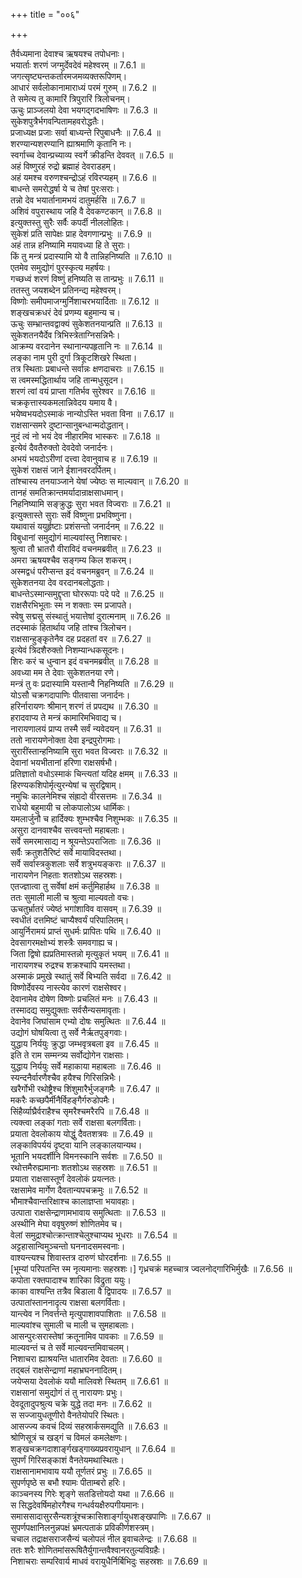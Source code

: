 +++
title = "००६"

+++


  
तैर्वध्यमाना देवाश्च ऋषयश्च तपोधनाः।  
भयार्ताः शरणं जग्मुर्देवदेवं महेश्वरम् ॥ 7.6.1 ॥   
जगत्सृष्ट्यन्तकर्तारमजमव्यक्तरूपिणम्।  
आधारं सर्वलोकानामाराध्यं परमं गुरुम् ॥ 7.6.2 ॥   
ते समेत्य तु कामारिं त्रिपुरारिं त्रिलोचनम्।  
ऊचुः प्राञ्जलयो देवा भयगद्गदभाषिणः ॥ 7.6.3 ॥   
सुकेशपुत्रैर्भगवन्पितामहवरोद्धतैः।  
प्रजाध्यक्ष प्रजाः सर्वा बाध्यन्ते रिपुबाधनैः ॥ 7.6.4 ॥   
शरण्यान्यशरण्यानि ह्याश्रमाणि कृतानि नः।  
स्वर्गाच्च देवान्प्रच्याव्य स्वर्गे क्रीडन्ति देववत् ॥ 7.6.5 ॥   
अहं विष्णुरहं रुद्रो ब्रह्माहं देवराडहम्।  
अहं यमश्च वरुणश्चन्द्रोऽहं रविरप्यहम् ॥ 7.6.6 ॥   
बाधन्ते समरोद्धर्षा ये च तेषां पुरःसराः।  
तन्नो देव भयार्तानामभयं दातुमर्हसि ॥ 7.6.7 ॥   
अशिवं वपुरास्थाय जहि वै देवकण्टकान् ॥ 7.6.8 ॥   
इत्युक्तस्तु सुरैः सर्वैः कपर्दी नीललोहितः।  
सुकेशं प्रति सापेक्षः प्राह देवगणान्प्रभुः ॥ 7.6.9 ॥   
अहं तान्न हनिष्यामि मयावध्या हि ते सुराः।  
किं तु मन्त्रं प्रदास्यामि यो वै तान्निहनिष्यति ॥ 7.6.10 ॥   
एतमेव समुद्योगं पुरस्कृत्य महर्षयः।  
गच्छध्वं शरणं विष्णुं हनिष्यति स तान्प्रभुः ॥ 7.6.11 ॥   
ततस्तु जयशब्देन प्रतिनन्द्य महेश्वरम्।  
विष्णोः समीपमाजग्मुर्निशाचरभयार्दिताः ॥ 7.6.12 ॥   
शङ्खचक्रधरं देवं प्रणम्य बहुमान्य च।  
ऊचुः सम्भ्रान्तवद्वाक्यं सुकेशतनयान्प्रति ॥ 7.6.13 ॥   
सुकेशतनयैर्देव त्रिभिस्त्रेताग्निसन्निभैः।  
आक्रम्य वरदानेन स्थानान्यपहृतानि नः ॥ 7.6.14 ॥   
लङ्का नाम पुरी दुर्गा त्रिकूटशिखरे स्थिता।  
तत्र स्थिताः प्रबाधन्ते सर्वान्नः क्षणदाचराः ॥ 7.6.15 ॥   
स त्वमस्मद्धितार्थाय जहि तान्मधुसूदन।  
शरणं त्वां वयं प्राप्ता गतिर्भव सुरेश्वर ॥ 7.6.16 ॥   
चक्रकृत्तास्यकमलान्निवेदय यमाय वै।  
भयेष्वभयदोऽस्माकं नान्योऽस्ति भवता विना ॥ 7.6.17 ॥   
राक्षसान्समरे दुष्टान्सानुबन्धान्मदोद्धतान्।  
नुदं त्वं नो भयं देव नीहारमिव भास्करः ॥ 7.6.18 ॥   
इत्येवं दैवतैरुक्तो देवदेवो जनार्दनः।  
अभयं भयदोऽरीणां दत्त्वा देवानुवाच ह ॥ 7.6.19 ॥   
सुकेशं राक्षसं जाने ईशानवरदर्पितम्।  
तांश्चास्य तनयाञ्जाने येषां ज्येष्ठः स माल्यवान् ॥ 7.6.20 ॥   
तानहं समतिक्रान्तमर्यादान्राक्षसाधमान्।  
निहनिष्यामि सङ्क्रुद्धः सुरा भवत विज्वराः ॥ 7.6.21 ॥   
इत्युक्तास्ते सुराः सर्वे विष्णुना प्रभविष्णुना।  
यथावासं ययुर्हृष्टाः प्रशंसन्तो जनार्दनम् ॥ 7.6.22 ॥   
विबुधानां समुद्योगं माल्यवांस्तु निशाचरः।  
श्रुत्वा तौ भ्रातरौ वीराविदं वचनमब्रवीत् ॥ 7.6.23 ॥   
अमरा ऋषयश्चैव सङ्गम्य किल शकरम्।  
अस्मद्वधं परीप्सन्त इदं वचनमब्रुवन् ॥ 7.6.24 ॥   
सुकेशतनया देव वरदानबलोद्धताः।  
बाधन्तेऽस्मान्समुद्दृप्ता घोररूपाः पदे पदे ॥ 7.6.25 ॥   
राक्षसैरभिभूताः स्म न शक्ताः स्म प्रजापते।  
स्वेषु सद्मसु संस्थातुं भयात्तेषां दुरात्मनाम् ॥ 7.6.26 ॥   
तदस्माकं हितार्थाय जहि तांश्च त्रिलोचन।  
राक्षसान्हुङ्कृतेनैव दह प्रदहतां वर ॥ 7.6.27 ॥   
इत्येवं त्रिदशैरुक्तो निशम्यान्धकसूदनः।  
शिरः करं च धुन्वान इदं वचनमब्रवीत् ॥ 7.6.28 ॥   
अवध्या मम ते देवाः सुकेशतनया रणे।  
मन्त्रं तु वः प्रदास्यामि यस्तान्वै निहनिष्यति ॥ 7.6.29 ॥   
योऽसौ चक्रगदापाणिः पीतवासा जनार्दनः।  
हरिर्नारायणः श्रीमान् शरणं तं प्रपद्यथ ॥ 7.6.30 ॥   
हरादवाप्य ते मन्त्रं कामारिमभिवाद्य च।  
नारायणालयं प्राप्य तस्मै सर्वं न्यवेदयन् ॥ 7.6.31 ॥   
ततो नारायणेनोक्ता देवा इन्द्रपुरोगमाः।  
सुरारींस्तान्हनिष्यामि सुरा भवत विज्वराः ॥ 7.6.32 ॥   
देवानां भयभीतानां हरिणा राक्षसर्षभौ।  
प्रतिज्ञातो वधोऽस्माकं चिन्त्यतां यदिह क्षमम् ॥ 7.6.33 ॥   
हिरण्यकशिपोर्मृत्युरन्येषां च सुरद्विषाम्।  
नमुचिः कालनेमिश्च संह्रादो वीरसत्तमः ॥ 7.6.34 ॥   
राधेयो बहुमायी च लोकपालोऽथ धार्मिकः।  
यमलार्जुनौ च हार्दिक्यः शुम्भश्चैव निशुम्भकः ॥ 7.6.35 ॥   
असुरा दानवाश्चैव सत्त्ववन्तो महाबलाः।  
सर्वे समरमासाद्य न श्रूयन्तेऽपराजिताः ॥ 7.6.36 ॥   
सर्वैः क्रतुशतैरिष्टं सर्वे मायाविदस्तथा।  
सर्वे सर्वास्त्रकुशलाः सर्वे शत्रुभयङ्कराः ॥ 7.6.37 ॥   
नारायणेन निहताः शतशोऽथ सहस्रशः।  
एतज्ज्ञात्वा तु सर्वेषां क्षमं कर्तुमिहार्हथ ॥ 7.6.38 ॥   
ततः सुमाली माली च श्रुत्वा माल्यवतो वचः।  
ऊचतुर्भ्रातरं ज्येष्ठं भगांशाविव वासवम् ॥ 7.6.39 ॥   
स्वधीतं दत्तमिष्टं चाप्यैश्वर्यं परिपालितम्।  
आयुर्निरामयं प्राप्तं सुधर्मः प्रापितः पथि ॥ 7.6.40 ॥   
देवसागरमक्षोभ्यं शस्त्रैः समवगाह्य च।  
जिता द्विषो ह्यप्रतिमास्तन्नो मृत्युकृतं भयम् ॥ 7.6.41 ॥   
नारायणश्च रुद्रश्च शक्रश्चापि यमस्तथा।  
अस्माकं प्रमुखे स्थातुं सर्वे बिभ्यति सर्वदा ॥ 7.6.42 ॥   
विष्णोर्देवस्य नास्त्येव कारणं राक्षसेश्वर।  
देवानामेव दोषेण विष्णोः प्रचलितं मनः ॥ 7.6.43 ॥   
तस्मादद्य समुद्युक्ताः सर्वसैन्यसमावृताः।  
देवानेव जिघांसाम एभ्यो दोषः समुत्थितः ॥ 7.6.44 ॥   
उद्योगं घोषयित्वा तु सर्वे नैर्ऋतपुङ्गवाः।  
युद्धाय निर्ययुः क्रुद्धा जम्भवृत्रबला इव ॥ 7.6.45 ॥   
इति ते राम सम्मन्त्र्य सर्वोद्योगेन राक्षसाः।  
युद्धाय निर्ययुः सर्वे महाकाया महाबलाः ॥ 7.6.46 ॥   
स्यन्दनैर्वारणैश्चैव हयैश्च गिरिसन्निभैः।  
खरैर्गोभी रथोष्ट्रैश्च शिंशुमारैर्भुजङ्गमैः ॥ 7.6.47 ॥   
मकरैः कच्छपैर्मीनैर्विहङ्गैर्गरुडोपमैः।  
सिंहैर्व्याघ्रैर्वराहैश्च सृमरैश्चमरैरपि ॥ 7.6.48 ॥   
त्यक्त्वा लङ्कां गताः सर्वे राक्षसा बलगर्विताः।  
प्रयाता देवलोकाय योद्धुं दैवतशत्रवः ॥ 7.6.49 ॥   
लङ्काविपर्ययं दृष्ट्वा यानि लङ्कालयान्यथ।  
भूतानि भयदर्शीनि विमनस्कानि सर्वशः ॥ 7.6.50 ॥   
रथोत्तमैरुह्यमानाः शतशोऽथ सहस्रशः ॥ 7.6.51 ॥   
प्रयाता राक्षसास्तूर्णं देवलोकं प्रयत्नतः।  
रक्षसामेव मार्गेण दैवतान्यपचक्रमुः ॥ 7.6.52 ॥   
भौमाश्चैवान्तरिक्षाश्च कालाज्ञप्ता भयावहाः।  
उत्पाता राक्षसेन्द्राणामभावाय समुत्थिताः ॥ 7.6.53 ॥   
अस्थीनि मेघा ववृषुरुष्णं शोणितमेव च।  
वेलां समुद्राश्चोत्क्रान्ताश्चेलुश्चाप्यथ भूधराः ॥ 7.6.54 ॥   
अट्टहासान्विमुञ्चन्तो घननादसमस्वनाः।  
वाश्यन्त्यश्च शिवास्तत्र दारुणं घोरदर्शनाः ॥ 7.6.55 ॥   
[भूम्यां परिपतन्ति स्म नृत्यमानाः सहस्रशः।] गृध्रचक्रं महच्चात्र ज्वलनोद्गारिभिर्मुखैः ॥ 7.6.56 ॥   
कपोता रक्तपादाश्च शारिका विद्रुता ययुः।  
काका वाश्यन्ति तत्रैव बिडाला वै द्विपादयः ॥ 7.6.57 ॥   
उत्पातांस्ताननादृत्य राक्षसा बलगर्विताः।  
यान्त्येव न निवर्त्तन्ते मृत्युपाशावपाशिताः ॥ 7.6.58 ॥   
माल्यवांश्च सुमाली च माली च सुमहाबलाः।  
आसन्पुरःसरास्तेषां क्रतूनामिव पावकाः ॥ 7.6.59 ॥   
माल्यवन्तं च ते सर्वे माल्यवन्तमिवाचलम्।  
निशाचरा ह्याश्रयन्ति धातारमिव देवताः ॥ 7.6.60 ॥   
तद्बलं राक्षसेन्द्राणां महाभ्रघननादितम्।  
जयेप्सया देवलोकं ययौ मालिवशे स्थितम् ॥ 7.6.61 ॥   
राक्षसानां समुद्योगं तं तु नारायणः प्रभुः।  
देवदूतादुपश्रुत्य चक्रे युद्धे तदा मनः ॥ 7.6.62 ॥   
स सज्जायुधतूणीरो वैनतेयोपरि स्थितः।  
आसज्ज्य कवचं दिव्यं सहस्रार्कसमद्युति ॥ 7.6.63 ॥   
श्रोणिसूत्रं च खड्गं च विमलं कमलेक्षणः।  
शङ्खचक्रगदाशार्ङ्गखड्गाख्यप्रवरायुधान् ॥ 7.6.64 ॥   
सुपर्णं गिरिसङ्काशं वैनतेयमथास्थितः।  
राक्षसानामभावाय ययौ तूर्णतरं प्रभुः ॥ 7.6.65 ॥   
सुपर्णपृष्ठे स बभौ श्यामः पीताम्बरो हरिः।  
काञ्चनस्य गिरेः शृङ्गे सतडित्तोयदो यथा ॥ 7.6.66 ॥   
स सिद्धदेवर्षिमहोरगैश्च गन्धर्वयक्षैरुपगीयमानः।  
समाससादासुरसैन्यशत्रूंश्चक्रासिशार्ङ्गायुधशङ्खपाणिः ॥ 7.6.67 ॥   
सुपर्णपक्षानिलनुन्नपक्षं भ्रमत्पताकं प्रविकीर्णशस्त्रम्।  
चचाल तद्राक्षसराजसैन्यं चलोपलं नील इवाचलेन्द्रः ॥ 7.6.68 ॥   
ततः शरैः शोणितमांसरूषितैर्युगान्तवैश्वानरतुल्यविग्रहैः।  
निशाचराः सम्परिवार्य माधवं वरायुधैर्निर्बिभिदुः सहस्रशः ॥ 7.6.69 ॥   
